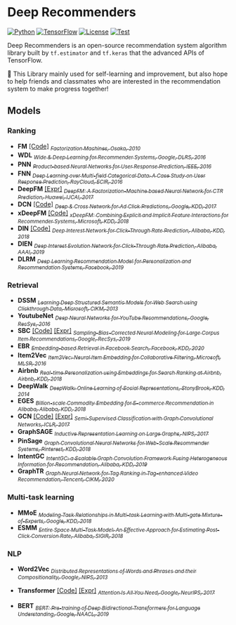 # Deep Recommenders
[![Python](https://img.shields.io/badge/python-3.7-brightgreen)](requirements.txt)
[![TensorFlow](https://img.shields.io/badge/tensorflow-1.15_|_2.3-brightgreen)](requirements.txt)
[![License](https://img.shields.io/badge/license-MIT-green)](LICENSE)
[![Test](https://img.shields.io/badge/test-passing-brightgreen)]()

Deep Recommenders is an open-source recommendation system algorithm library 
built by `tf.estimator` and `tf.keras` that the advanced APIs of TensorFlow.
  
🤗️ This Library mainly used for self-learning and improvement, 
but also hope to help friends and classmates who are interested in the recommendation system to make progress together!

## Models

### Ranking

- **FM** 
        [[Code]](deep_recommenders/keras/layers/fm.py) 
        [<sub>
            *Factorization Machines, Osaka, 2010*
        </sub>](https://www.csie.ntu.edu.tw/~b97053/paper/Rendle2010FM.pdf)
- **WDL**
        [<sub>
            *Wide & Deep Learning for Recommender Systems, Google, DLRS, 2016*
        </sub>](https://arxiv.org/abs/1606.07792)
- **PNN**
        [<sub>
            *Product-based Neural Networks for User Response Prediction, IEEE, 2016*
        </sub>](https://arxiv.org/abs/1611.00144)
- **FNN**
        [<sub>
            *Deep Learning over Multi-field Categorical Data: A Case Study on User Response Prediction, RayCloud, ECIR, 2016*
        </sub>](https://arxiv.org/abs/1601.02376)
- **DeepFM** 
        [[Expr]](experiments/deepfm.ipynb) 
        [<sub>
            *DeepFM: A Factorization-Machine based Neural Network for CTR Prediction, Huawei, IJCAI, 2017*
        </sub>](https://www.ijcai.org/proceedings/2017/0239.pdf)
- **DCN** 
        [[Code]](deep_recommenders/keras/layers/dcn.py) 
        [<sub>
            *Deep & Cross Network for Ad Click Predictions, Google, KDD, 2017*
        </sub>](https://arxiv.org/abs/1708.05123)
- **xDeepFM** 
        [[Code]](deep_recommenders/keras/layers/xdeepfm.py) 
        [<sub>
            *xDeepFM: Combining Explicit and Implicit Feature Interactions for Recommender Systems, Microsoft, KDD, 2018*
        </sub>](https://arxiv.org/pdf/1803.05170.pdf)
- **DIN** 
        [[Code]](deep_recommenders/keras/layers/din.py) 
        [<sub>
            *Deep Interest Network for Click-Through Rate Prediction, Alibaba, KDD, 2018*
        </sub>](https://arxiv.org/abs/1706.06978)   
- **DIEN**
        [<sub>
            *Deep Interest Evolution Network for Click-Through Rate Prediction, Alibaba, AAAI, 2019*
        </sub>](https://arxiv.org/abs/1809.03672)
- **DLRM**
        [<sub>
            *Deep Learning Recommendation Model for Personalization and Recommendation Systems, Facebook, 2019*
        </sub>](https://arxiv.org/abs/1906.00091)

### Retrieval

- **DSSM**
        [<sub>
            *Learning Deep Structured Semantic Models for Web Search using Clickthrough Data, Microsoft, CIKM, 2013*
        </sub>](https://dl.acm.org/doi/10.1145/2505515.2505665)
- **YoutubeNet**
        [<sub>
            *Deep Neural Networks for YouTube Recommendations, Google, RecSys, 2016*
        </sub>](https://static.googleusercontent.com/media/research.google.com/zh-CN//pubs/archive/45530.pdf)
- **SBC** 
        [[Code]](deep_recommenders/keras/layers/factorized_top_k.py) 
        [[Expr]](experiments/deep_retrieval.ipynb)
        [<sub>
            *Sampling-Bias-Corrected Neural Modeling for Large Corpus Item Recommendations, Google, RecSys, 2019*
        </sub>](https://dl.acm.org/doi/10.1145/3298689.3346996)
- **EBR**
        [<sub>
            *Embedding-based Retrieval in Facebook Search, Facebook, KDD, 2020*
        </sub>](https://arxiv.org/abs/2006.11632)
- **Item2Vec**
        [<sub>
            *Item2Vec: Neural Item Embedding for Collaborative Filtering, Microsoft, MLSP, 2016*
        </sub>](https://arxiv.org/vc/arxiv/papers/1603/1603.04259v2.pdf)
- **Airbnb**
        [<sub>
            *Real-time Personalization using Embeddings for Search Ranking at Airbnb, Airbnb, KDD, 2018*
        </sub>](https://dl.acm.org/doi/10.1145/3219819.3219885)
- **DeepWalk**
        [<sub>
            *DeepWalk: Online Learning of Social Representations, StonyBrook, KDD, 2014*
        </sub>](https://arxiv.org/abs/1403.6652)
- **EGES**
        [<sub>
            *Billion-scale Commodity Embedding for E-commerce Recommendation in Alibaba, Alibaba, KDD, 2018*
        </sub>](https://arxiv.org/abs/1803.02349)
- **GCN** 
        [[Code]](deep_recommenders/keras/layers/gnn.py#L16) 
        [[Expr]](experiments/gcn.ipynb)
        [<sub>
            *Semi-Supervised Classification with Graph Convolutional Networks, ICLR, 2017*
        </sub>](https://arxiv.org/abs/1609.02907)       
- **GraphSAGE**
        [<sub>
            *Inductive Representation Learning on Large Graphs, NIPS, 2017*
        </sub>](https://arxiv.org/abs/1706.02216)
- **PinSage**
        [<sub>
            *Graph Convolutional Neural Networks for Web-Scale Recommender Systems, Pinterest, KDD, 2018*
        </sub>](https://arxiv.org/abs/1806.01973)
- **IntentGC**
        [<sub>
            *IntentGC: a Scalable Graph Convolution Framework Fusing Heterogeneous Information for Recommendation, Alibaba, KDD, 2019*
        </sub>](https://arxiv.org/abs/1907.12377)
- **GraphTR**
        [<sub>
            *Graph Neural Network for Tag Ranking in Tag-enhanced Video Recommendation, Tencent, CIKM, 2020*
        </sub>](https://dl.acm.org/doi/abs/10.1145/3340531.3416021)
    
### Multi-task learning

- **MMoE**
        [<sub>
            *Modeling Task Relationships in Multi-task Learning with Multi-gate Mixture-of-Experts, Google, KDD, 2018*
        </sub>](https://dl.acm.org/doi/pdf/10.1145/3219819.3220007)
- **ESMM**
        [<sub>
            *Entire Space Multi-Task Model: An Effective Approach for Estimating Post-Click Conversion Rate, Alibaba, SIGIR, 2018*
        </sub>](https://arxiv.org/pdf/1804.07931.pdf)

### NLP

- **Word2Vec**
        [<sub>
            *Distributed Representations of Words and Phrases and their Compositionality, Google, NIPS, 2013*
        </sub>](https://papers.nips.cc/paper/2013/file/9aa42b31882ec039965f3c4923ce901b-Paper.pdf)

- **Transformer** 
        [[Code]](deep_recommenders/keras/layers/nlp/transformer.py) 
        [[Expr]](experiments/transformer.ipynb)
        [<sub>
            *Attention Is All You Need, Google, NeurlPS, 2017*
        </sub>](https://arxiv.org/abs/1706.03762)

- **BERT**
        [<sub>
            *BERT: Pre-training of Deep Bidirectional Transformers for Language Understanding, Google, NAACL, 2019*
        </sub>](https://arxiv.org/abs/1810.04805)
